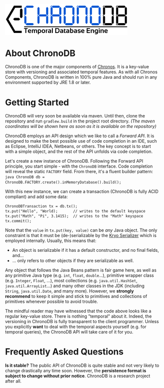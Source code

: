 <img src="https://github.com/MartinHaeusler/chronos/blob/master/readmeResources/chronoDBLogo.png" width="400">

About ChronoDB
==============

ChronoDB is one of the major components of [Chronos](https://github.com/MartinHaeusler/chronos). It is a key-value store with versioning and associated temporal features. As with all Chronos Components, ChronoDB is written in 100% pure Java and should run in any environment supported by JRE 1.8 or later.

Getting Started
===============

ChronoDB will very soon be available via maven. Until then, clone the repository and run `gradlew.build` in the project root directory.
*(The maven coordinates will be shown here as soon as it is available on the repository)*

ChronoDB employs an API design which we like to call a *Forward API*. It is designed to make the best possible use of code completion in an IDE, such as Eclipse, IntelliJ IDEA, Netbeans, or others. The key concept is to start with a simple object, and the rest of the API unfolds via code completion.

Let's create a new instance of ChronoDB. Following the Forward API principle, you start simple - with the `ChronoDB` interface. Code completion will reveal the static `FACTORY` field. From there, it's a fluent builder pattern:
    ```java
    ChronoDB db = ChronoDB.FACTORY.create().inMemoryDatabase().build();
    ```
    
With this new instance, we can create a transaction (ChronoDB is fully ACID compliant) and add some data:

    ChronoDBTransaction tx = db.tx();
    tx.put("Hello", "World);       // writes to the default keyspace
    tx.put("Math", "Pi", 3.1415);  // writes to the "Math" keyspace
    tx.commit();

Note that the `value` in `tx.put(key, value)` can be *any* Java object. The only constraint is that it must be (de-)serializable by the [Kryo Serializer](https://github.com/EsotericSoftware/kryo) which is employed internally. Usually, this means that:
 - An object is serializable if it has a default constructor, and no final fields, and...
 - ... only refers to other objects if they are serializable as well.

Any object that follows the Java Beans pattern is fair game here, as well as any primitive Java type (e.g. `int`, `float`, `double`...), primitive wrapper class (e.g. `Integer`, `Float`, ...), most collections (e.g. `java.util.HashSet`, `java.util.ArrayList`...) and many other classes in the JDK (including `String`, `java.util.Date`, and many more). However, we **strongly recommend** to keep it simple and stick to primitives and collections of primitives whenever possible to avoid trouble.

The mindful reader may have witnessed that the code above looks like a regular key-value store. There is nothing "temporal" about it. Indeed, the versioning in ChronoDB is fully transparent to the client programmer. Unless you explicitly **want** to deal with the temporal aspects yourself (e.g. for temporal queries), the ChronoDB API will take care of it for you.




Frequently Asked Questions
==========================

**Is it stable?**
The public API of ChronoDB is quite stable and not very likely to change drastically any time soon. However, the **persistence format is subject to change without prior notice**. ChronoDB is a research project after all.
